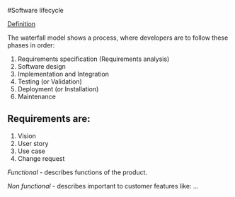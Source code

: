 #Software lifecycle

[Definition](http://en.wikipedia.org/wiki/Software_development_process)

The waterfall model shows a process, where developers are to follow these phases in order:

1. Requirements specification (Requirements analysis)
1. Software design
1. Implementation and Integration
1. Testing (or Validation)
1. Deployment (or Installation)
1. Maintenance

## Requirements are:
1. Vision
1. User story
1. Use case
1. Change request

*Functional* - describes functions of the product.

*Non functional* - describes important to customer features like: ...
